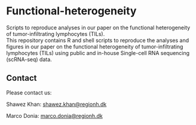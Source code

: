 # Functional-heterogeneity
Scripts to reproduce analyses in our paper on the functional heterogeneity of tumor-infiltrating lymphocytes (TILs).  
This repository contains R and shell scripts to reproduce the analyses and figures in our paper on the functional heterogeneity of tumor-infiltrating lymphocytes (TILs) using public and in-house Single-cell RNA sequencing (scRNA-seq) data.

## Contact
Please contact us:

Shawez Khan: shawez.khan@regionh.dk

Marco Donia: marco.donia@regionh.dk
